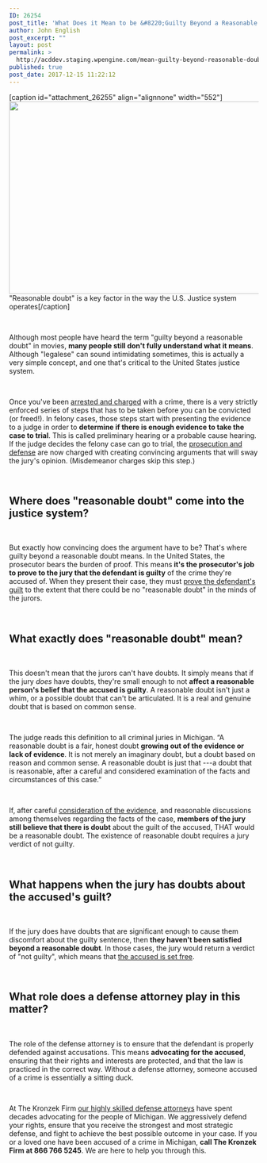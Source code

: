 ```yaml
---
ID: 26254
post_title: 'What Does it Mean to be &#8220;Guilty Beyond a Reasonable Doubt?&#8221;'
author: John English
post_excerpt: ""
layout: post
permalink: >
  http://acddev.staging.wpengine.com/mean-guilty-beyond-reasonable-doubt.html
published: true
post_date: 2017-12-15 11:22:12
---
```

[caption id="attachment_26255" align="alignnone" width="552"]<img class=" wp-image-26255" src="http://acddev.staging.wpengine.com/wp-content/uploads/2017/12/justice-2755765_640-300x211.jpg" alt="" width="552" height="388" /> "Reasonable doubt" is a key factor in the way the U.S. Justice system operates[/caption]

&nbsp;

<span style="font-weight: 400;">Although most people have heard the term "guilty beyond a reasonable doubt" in movies, </span><b>many people still don't fully understand what it means</b><span style="font-weight: 400;">. Although "legalese" can sound intimidating sometimes, this is actually a very simple concept, and one that's critical to the United States justice system.</span>

&nbsp;

<span style="font-weight: 400;">Once you've been </span><a href="https://acddev.staging.wpengine.com/police-issues.html"><span style="font-weight: 400;">arrested and charged</span></a><span style="font-weight: 400;"> with a crime, there is a very strictly enforced series of steps that has to be taken before you can be convicted (or freed!). In felony cases, those steps start with presenting the evidence to a judge in order to </span><b>determine if there is enough evidence to take the case to trial</b><span style="font-weight: 400;">. This is called preliminary hearing or a probable cause hearing. If the judge decides the felony case can go to trial, the </span><a href="https://acddev.staging.wpengine.com/court-appointed-attorneys"><span style="font-weight: 400;">prosecution and defense</span></a><span style="font-weight: 400;"> are now charged with creating convincing arguments that will sway the jury's opinion. (Misdemeanor charges skip this step.)</span>

&nbsp;
<h2><b>Where does "reasonable doubt" come into the justice system?</b></h2>
&nbsp;

<span style="font-weight: 400;">But exactly how convincing does the argument have to be? That's where guilty beyond a reasonable doubt means. In the United States, the prosecutor bears the burden of proof. This means</span><b> it's the prosecutor's job to prove to the jury that the defendant is guilty</b><span style="font-weight: 400;"> of the crime they're accused of. When they present their case, they must </span><a href="https://acddev.staging.wpengine.com/felony-information.html"><span style="font-weight: 400;">prove the defendant's guilt</span></a><span style="font-weight: 400;"> to the extent that there could be no "reasonable doubt" in the minds of the jurors.</span>

&nbsp;
<h2><b>What exactly does "reasonable doubt" mean?</b></h2>
&nbsp;

<span style="font-weight: 400;">This doesn't mean that the jurors can't have doubts. It simply means that if the jury </span><i><span style="font-weight: 400;">does</span></i><span style="font-weight: 400;"> have doubts, they're small enough to not </span><b>affect a reasonable person's belief that the accused is guilty</b><span style="font-weight: 400;">. A reasonable doubt isn't just a whim, or a possible doubt that can't be articulated. It is a real and genuine doubt that is based on common sense. </span>

&nbsp;

<span style="font-weight: 400;">The judge reads this definition to all criminal juries in Michigan. “A reasonable doubt is a fair, honest doubt </span><b>growing out of the evidence or lack of evidence</b><span style="font-weight: 400;">. It is not merely an imaginary doubt, but a doubt based on reason and common sense. A reasonable doubt is just that ---a doubt that is reasonable, after a careful and considered examination of the facts and circumstances of this case.”</span>

&nbsp;

<span style="font-weight: 400;">If, after careful </span><a href="https://acddev.staging.wpengine.com/evidence-101-how-fingerprints-tie-people-to-crime-scenes-part-1.html"><span style="font-weight: 400;">consideration of the evidence</span></a><span style="font-weight: 400;">, and reasonable discussions among themselves regarding the facts of the case, </span><b>members of the jury still believe that there is doubt</b><span style="font-weight: 400;"> about the guilt of the accused, THAT would be a reasonable doubt. The existence of reasonable doubt requires a jury verdict of not guilty. </span>

&nbsp;
<h2><b>What happens when the jury has doubts about the accused's guilt?</b></h2>
&nbsp;

<span style="font-weight: 400;">If the jury does have doubts that are significant enough to cause them discomfort about the guilty sentence, then </span><b>they haven't been satisfied beyond a reasonable doubt</b><span style="font-weight: 400;">. In those cases, the jury would return a verdict of "not guilty", which means that </span><a href="https://acddev.staging.wpengine.com/getting-dismissals.html"><span style="font-weight: 400;">the accused is set free</span></a><span style="font-weight: 400;">.</span>

&nbsp;
<h2><b>What role does a defense attorney play in this matter?</b></h2>
&nbsp;

<span style="font-weight: 400;">The role of the defense attorney is to ensure that the defendant is properly defended against accusations. This means </span><b>advocating for the accused</b><span style="font-weight: 400;">, ensuring that their rights and interests are protected, and that the law is practiced in the correct way. Without a defense attorney, someone accused of a crime is essentially a sitting duck.</span>

&nbsp;

<span style="font-weight: 400;">At The Kronzek Firm </span><a href="https://acddev.staging.wpengine.com/trial-attorneys.html"><span style="font-weight: 400;">our highly skilled defense attorneys</span></a><span style="font-weight: 400;"> have spent decades advocating for the people of Michigan. We aggressively defend your rights, ensure that you receive the strongest and most strategic defense, and fight to achieve the best possible outcome in your case. If you or a loved one have been accused of a crime in Michigan, </span><b>call The Kronzek Firm at 866 766 5245</b><span style="font-weight: 400;">. We are here to help you through this.</span>

&nbsp;